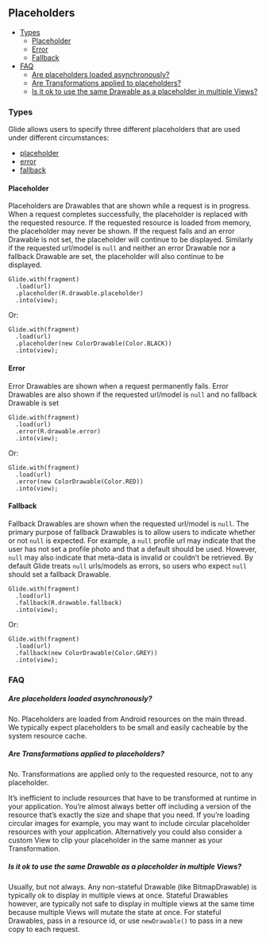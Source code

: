 
## **Placeholders**

* [Types](#types)
    * [Placeholder](#placeholder)
    * [Error](#error)
    * [Fallback](#fallback)
* [FAQ](#faq)
    * [Are placeholders loaded asynchronously?](#are-placeholders-loaded-asynchronously)
    * [Are Transformations applied to placeholders?](#are-transformations-applied-to-placeholders)
    * [Is it ok to use the same Drawable as a placeholder in multiple Views?](#is-it-ok-to-use-the-same-drawable-as-a-placeholder-in-multiple-views)

### **Types**

 Glide allows users to specify three different placeholders that are used under different circumstances:

* [placeholder](https://bumptech.github.io/glide/javadocs/400/com/bumptech/glide/request/RequestOptions.html#placeholder-int-)
* [error](https://bumptech.github.io/glide/javadocs/400/com/bumptech/glide/request/RequestOptions.html#error-int-)
* [fallback](https://bumptech.github.io/glide/javadocs/400/com/bumptech/glide/request/RequestOptions.html#fallback-int-)

#### **Placeholder**


Placeholders are Drawables that are shown while a request is in progress. When a request completes successfully, the placeholder is replaced with the requested resource. If the requested resource is loaded from memory, the placeholder may never be shown. If the request fails and an error Drawable is not set, the placeholder will continue to be displayed. Similarly if the requested url/model is `null` and neither an error Drawable nor a fallback Drawable are set, the placeholder will also continue to be displayed.



```
Glide.with(fragment)
  .load(url)
  .placeholder(R.drawable.placeholder)
  .into(view);
```


 Or:


```
Glide.with(fragment)
  .load(url)
  .placeholder(new ColorDrawable(Color.BLACK))
  .into(view);
```



####  **Error**


 Error Drawables are shown when a request permanently fails. Error Drawables are also shown if the requested url/model is `null` and no fallback Drawable is set


```
Glide.with(fragment)
  .load(url)
  .error(R.drawable.error)
  .into(view);
```


 Or:


```
Glide.with(fragment)
  .load(url)
  .error(new ColorDrawable(Color.RED))
  .into(view);
```



####   **Fallback**

Fallback Drawables are shown when the requested url/model is `null`. The primary purpose of fallback Drawables is to allow users to indicate whether or not `null` is expected. For example, a `null` profile url may indicate that the user has not set a profile photo and that a default should be used. However, `null` may also indicate that meta-data is invalid or couldn’t be retrieved. By default Glide treats `null` urls/models as errors, so users who expect `null` should set a fallback Drawable.


```
Glide.with(fragment)
  .load(url)
  .fallback(R.drawable.fallback)
  .into(view);
```



 Or:


```
Glide.with(fragment)
  .load(url)
  .fallback(new ColorDrawable(Color.GREY))
  .into(view);
```



###  **FAQ**


##### **Are placeholders loaded asynchronously?**
  No. Placeholders are loaded from Android resources on the main thread. We typically expect placeholders to be small and easily cacheable by the system resource cache.


##### **Are Transformations applied to placeholders?**

 No. Transformations are applied only to the requested resource, not to any placeholder.

 It’s inefficient to include resources that have to be transformed at runtime in your application. You’re almost always better off including a version of the resource that’s exactly the size and shape that you need. If you’re loading circular images for example, you may want to include circular placeholder resources with your application. Alternatively you could also consider a custom View to clip your placeholder in the same manner as your Transformation.


#####  **Is it ok to use the same Drawable as a placeholder in multiple Views?**

 Usually, but not always. Any non-stateful Drawable (like BitmapDrawable) is typically ok to display in multiple views at once. Stateful Drawables however, are typically not safe to display in multiple views at the same time because multiple Views will mutate the state at once. For stateful Drawables, pass in a resource id, or use `newDrawable()` to pass in a new copy to each request.
